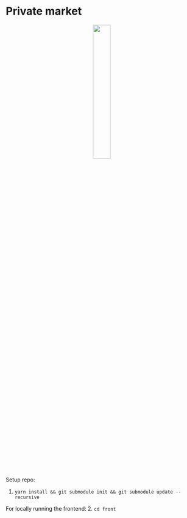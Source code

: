 # Private market

<p align="center">
  <img src="https://github.com/dmpierre/eth-private-market/assets/23149200/e11511ce-25db-4d09-a0a7-102c1c514eb9" width="30%" height="30%" />
</p>

Setup repo:

1. `yarn install && git submodule init && git submodule update --recursive`
 
For locally running the frontend:
2. `cd front`
